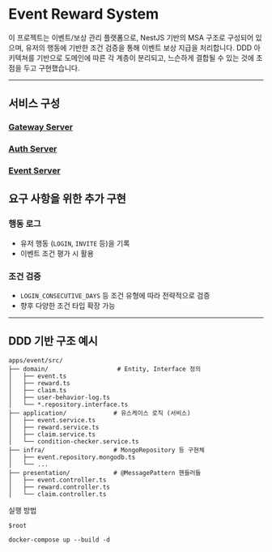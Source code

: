 # Event Reward System

이 프로젝트는 이벤트/보상 관리 플랫폼으로, NestJS 기반의 MSA 구조로 구성되어 있으며, 유저의 행동에 기반한 조건 검증을 통해 이벤트 보상 지급을 처리합니다. DDD 아키텍쳐를 기반으로 도메인에 따른 각 계층이 분리되고, 느슨하게 결합될 수 있는 것에 초점을 두고 구현했습니다.

---

## 서비스 구성

### [Gateway Server](https://github.com/qowlsdn8007/event-reward-system/tree/main/apps/gateway)

### [Auth Server](https://github.com/qowlsdn8007/event-reward-system/blob/main/apps/auth/README.md)

### [Event Server](https://github.com/qowlsdn8007/event-reward-system/blob/main/apps/event/README.md)

## 요구 사항을 위한 추가 구현

### 행동 로그

- 유저 행동 (`LOGIN`, `INVITE` 등)을 기록
- 이벤트 조건 평가 시 활용

### 조건 검증

- `LOGIN_CONSECUTIVE_DAYS` 등 조건 유형에 따라 전략적으로 검증
- 향후 다양한 조건 타입 확장 가능

---

## DDD 기반 구조 예시

```
apps/event/src/
├── domain/                   # Entity, Interface 정의
│   ├── event.ts
│   ├── reward.ts
│   ├── claim.ts
│   ├── user-behavior-log.ts
│   └── *.repository.interface.ts
├── application/             # 유스케이스 로직 (서비스)
│   ├── event.service.ts
│   ├── reward.service.ts
│   ├── claim.service.ts
│   └── condition-checker.service.ts
├── infra/                   # MongoRepository 등 구현체
│   ├── event.repository.mongodb.ts
│   └── ...
├── presentation/            # @MessagePattern 핸들러들
│   ├── event.controller.ts
│   ├── reward.controller.ts
│   └── claim.controller.ts
```

실행 방법

```
$root

docker-compose up --build -d
```
